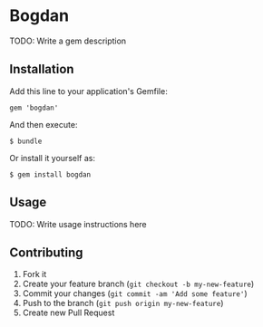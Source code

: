 # Bogdan

TODO: Write a gem description

## Installation

Add this line to your application's Gemfile:

    gem 'bogdan'

And then execute:

    $ bundle

Or install it yourself as:

    $ gem install bogdan

## Usage

TODO: Write usage instructions here

## Contributing

1. Fork it
2. Create your feature branch (`git checkout -b my-new-feature`)
3. Commit your changes (`git commit -am 'Add some feature'`)
4. Push to the branch (`git push origin my-new-feature`)
5. Create new Pull Request
